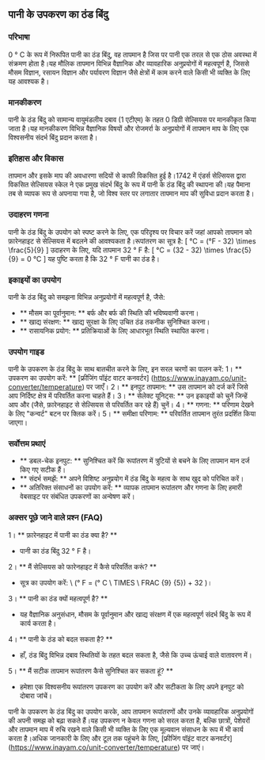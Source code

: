 ## पानी के उपकरण का ठंड बिंदु

### परिभाषा
0 ° C के रूप में निरूपित पानी का ठंड बिंदु, वह तापमान है जिस पर पानी एक तरल से एक ठोस अवस्था में संक्रमण होता है।यह मौलिक तापमान विभिन्न वैज्ञानिक और व्यावहारिक अनुप्रयोगों में महत्वपूर्ण है, जिससे मौसम विज्ञान, रसायन विज्ञान और पर्यावरण विज्ञान जैसे क्षेत्रों में काम करने वाले किसी भी व्यक्ति के लिए यह आवश्यक है।

### मानकीकरण
पानी के ठंड बिंदु को सामान्य वायुमंडलीय दबाव (1 एटीएम) के तहत 0 डिग्री सेल्सियस पर मानकीकृत किया जाता है।यह मानकीकरण विभिन्न वैज्ञानिक विषयों और रोजमर्रा के अनुप्रयोगों में तापमान माप के लिए एक विश्वसनीय संदर्भ बिंदु प्रदान करता है।

### इतिहास और विकास
तापमान और इसके माप की अवधारणा सदियों से काफी विकसित हुई है।1742 में एंडर्स सेल्सियस द्वारा विकसित सेल्सियस स्केल ने एक प्रमुख संदर्भ बिंदु के रूप में पानी के ठंड बिंदु की स्थापना की।यह पैमाना तब से व्यापक रूप से अपनाया गया है, जो विश्व स्तर पर लगातार तापमान माप की सुविधा प्रदान करता है।

### उदाहरण गणना
पानी के ठंड बिंदु के उपयोग को स्पष्ट करने के लिए, एक परिदृश्य पर विचार करें जहां आपको तापमान को फ़ारेनहाइट से सेल्सियस में बदलने की आवश्यकता है।रूपांतरण का सूत्र है:
\[ °C = (°F - 32) \times \frac{5}{9} \]
उदाहरण के लिए, यदि तापमान 32 ° F है:
\[ °C = (32 - 32) \times \frac{5}{9} = 0 °C \]
यह पुष्टि करता है कि 32 ° F पानी का ठंड है।

### इकाइयों का उपयोग
पानी के ठंड बिंदु को समझना विभिन्न अनुप्रयोगों में महत्वपूर्ण है, जैसे:
- ** मौसम का पूर्वानुमान: ** बर्फ और बर्फ की स्थिति की भविष्यवाणी करना।
- ** खाद्य संरक्षण: ** खाद्य सुरक्षा के लिए उचित ठंड तकनीक सुनिश्चित करना।
- ** रासायनिक प्रयोग: ** प्रतिक्रियाओं के लिए आधारभूत स्थिति स्थापित करना।

### उपयोग गाइड
पानी के उपकरण के ठंड बिंदु के साथ बातचीत करने के लिए, इन सरल चरणों का पालन करें:
1। ** उपकरण का उपयोग करें: ** [फ्रीजिंग पॉइंट वाटर कनवर्टर] (https://www.inayam.co/unit-converter/temperature) पर जाएँ।
2। ** इनपुट तापमान: ** उस तापमान को दर्ज करें जिसे आप निर्दिष्ट क्षेत्र में परिवर्तित करना चाहते हैं।
3। ** सेलेक्ट यूनिट्स: ** उन इकाइयों को चुनें जिन्हें आप और (जैसे, फ़ारेनहाइट से सेल्सियस से परिवर्तित कर रहे हैं) चुनें।
4। ** गणना: ** परिणाम देखने के लिए "कन्वर्ट" बटन पर क्लिक करें।
5। ** समीक्षा परिणाम: ** परिवर्तित तापमान तुरंत प्रदर्शित किया जाएगा।

### सर्वोत्तम प्रथाएं
- ** डबल-चेक इनपुट: ** सुनिश्चित करें कि रूपांतरण में त्रुटियों से बचने के लिए तापमान मान दर्ज किए गए सटीक हैं।
- ** संदर्भ समझें: ** अपने विशिष्ट अनुप्रयोग में ठंड बिंदु के महत्व के साथ खुद को परिचित करें।
- ** अतिरिक्त संसाधनों का उपयोग करें: ** व्यापक तापमान रूपांतरण और गणना के लिए हमारी वेबसाइट पर संबंधित उपकरणों का अन्वेषण करें।

### अक्सर पूछे जाने वाले प्रश्न (FAQ)

1। ** फ़ारेनहाइट में पानी का ठंड क्या है? **
- पानी का ठंड बिंदु 32 ° F है।

2। ** मैं सेल्सियस को फारेनहाइट में कैसे परिवर्तित करूं? **
- सूत्र का उपयोग करें: \ (° F = (° C \ TIMES \ FRAC {9} {5}) + 32 \)।

3। ** पानी का ठंड क्यों महत्वपूर्ण है? **
- यह वैज्ञानिक अनुसंधान, मौसम के पूर्वानुमान और खाद्य संरक्षण में एक महत्वपूर्ण संदर्भ बिंदु के रूप में कार्य करता है।

4। ** पानी के ठंड को बदल सकता है? **
- हाँ, ठंड बिंदु विभिन्न दबाव स्थितियों के तहत बदल सकता है, जैसे कि उच्च ऊंचाई वाले वातावरण में।

5। ** मैं सटीक तापमान रूपांतरण कैसे सुनिश्चित कर सकता हूं? **
- हमेशा एक विश्वसनीय रूपांतरण उपकरण का उपयोग करें और सटीकता के लिए अपने इनपुट को दोबारा जांचें।

पानी के उपकरण के ठंड बिंदु का उपयोग करके, आप तापमान रूपांतरणों और उनके व्यावहारिक अनुप्रयोगों की अपनी समझ को बढ़ा सकते हैं।यह उपकरण न केवल गणना को सरल करता है, बल्कि छात्रों, पेशेवरों और तापमान माप में रुचि रखने वाले किसी भी व्यक्ति के लिए एक मूल्यवान संसाधन के रूप में भी कार्य करता है।अधिक जानकारी के लिए और टूल तक पहुंचने के लिए, [फ्रीजिंग पॉइंट वाटर कनवर्टर] (https://www.inayam.co/unit-converter/temperature) पर जाएं।